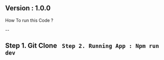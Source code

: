 Version : 1.0.0
-
How To run this Code ?

--

Step 1. Git Clone <code>
Step 2. Running App : Npm run dev
--
